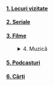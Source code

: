 
#### [1. Locuri vizitate](https://www.youtube.com/playlist?list=PLiB2wyVH_iErGM54_LsFOYqr0NaAlC-6X)   
#### [2. Seriale](https://www.imdb.com/list/ls541243395/?ref_=ext_shr_lnk)  
#### [3. Filme](https://www.imdb.com/list/ls541242717/?ref_=ext_shr_lnk)  
<details>  
   <summary style="margin-left: 30px;">4. Muzică</summary>
   <ul style="list-style-type: none;">
      <li><a href="https://www.youtube.com/playlist?list=PLiB2wyVH_iEq02E4U-snsHLIjrBvlnIjR">** Un simplu playlist pentru maşină</a></li>
      <li><a href="https://www.youtube.com/playlist?list=PLiB2wyVH_iEosCYhA4LS3gqa5_QxOM1ai">** Un simplu playlist pentru cântat</a></li>
      <li><a href="https://www.youtube.com/playlist?list=PLiB2wyVH_iErdK_h7DspS7bYWQ_7TN370">** Muzică populară</a></li>
      <li><a href="https://www.youtube.com/playlist?list=PLiB2wyVH_iEpDKnc4aai5cv54haWXJxVO">** Muzică românească - nostalgia</a></li>
      <li><a href="https://www.youtube.com/playlist?list=PLiB2wyVH_iEq8cOg4lP8IKzLnAtMk3a_l">** Muzică străină</a></li>
      <li><a href="https://www.youtube.com/watch?v=gMzBCdKYfCI&list=PLiB2wyVH_iEpB5xrUvmCxCwsGJR5RyNKb">** Muzică pentru dans</a></li>
      <li><a href="https://www.youtube.com/playlist?list=PLiB2wyVH_iErfeR4lz26gRVtrTsb2CB14">** Muzică simfonică</a></li>
   </ul>
</details>  

#### [5. Podcasturi](https://www.youtube.com/playlist?list=PLiB2wyVH_iEr8RGiLsmgkoguIn_HWMuyD)  
#### [6. Cărți](https://www.goodreads.com/review/list/179796172?shelf=%23ALL%23)  




